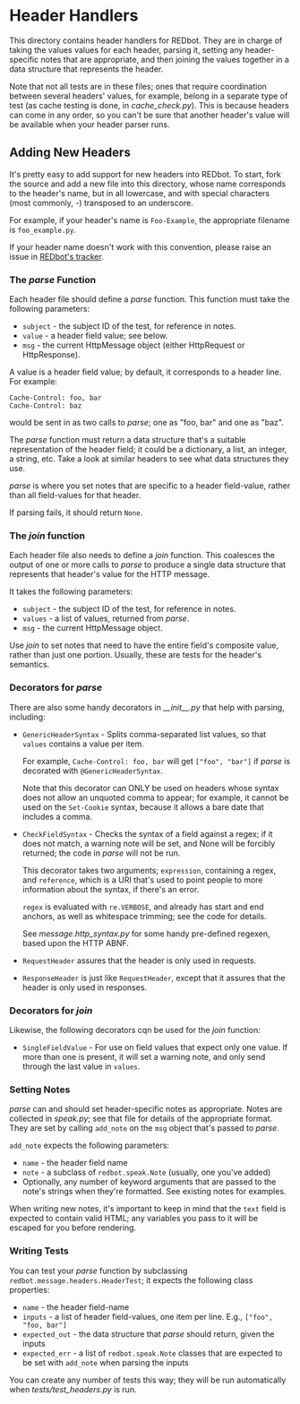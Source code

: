 
Header Handlers
===============

This directory contains header handlers for REDbot. They are in charge of
taking the values values for each header, parsing it, setting any
header-specific notes that are appropriate, and then joining the values
together in a data structure that represents the header.

Note that not all tests are in these files; ones that require coordination 
between several headers' values, for example, belong in a separate type of 
test (as cache testing is done, in _cache\_check.py_). This is because headers 
can come in any order, so you can't be sure that another header's value will
be available when your header parser runs.


Adding New Headers
------------------

It's pretty easy to add support for new headers into REDbot. To start, fork
the source and add a new file into this directory, whose name corresponds to
the header's name, but in all lowercase, and with special characters (most
commonly, _-_) transposed to an underscore.

For example, if your header's name is `Foo-Example`, the appropriate filename
is `foo_example.py`.

If your header name doesn't work with this convention, please raise an issue
in [REDbot's tracker](https://github.com/mnot/redbot/issues).

### The _parse_ Function

Each header file should define a _parse_ function. This function must take
the following parameters:

 * `subject` - the subject ID of the test, for reference in notes.
 * `value` - a header field value; see below.
 * `msg` - the current HttpMessage object (either HttpRequest or HttpResponse).

A value is a header field value; by default, it corresponds to a header line.
For example:

    Cache-Control: foo, bar
    Cache-Control: baz
  
would be sent in as two calls to _parse_; one as "foo, bar" and one as "baz". 

The _parse_ function must return a data structure that's a suitable
representation of the header field; it could be a dictionary, a list, an
integer, a string, etc. Take a look at similar headers to see what data
structures they use.

_parse_ is where you set notes that are specific to a header field-value,
rather than all field-values for that header.

If parsing fails, it should return `None`.

### The _join_ function

Each header file also needs to define a _join_ function. This coalesces the
output of one or more calls to _parse_ to produce a single data structure
that represents that header's value for the HTTP message.

It takes the following parameters:

 * `subject` - the subject ID of the test, for reference in notes.
 * `values` - a list of values, returned from _parse_.
 * `msg` - the current HttpMessage object.
 
Use _join_ to set notes that need to have the entire field's composite
value, rather than just one portion. Usually, these are tests for the 
header's semantics.


### Decorators for _parse_

There are also some handy decorators in _\_\_init\_\_.py_ that help with
parsing, including:

 * `GenericHeaderSyntax` - Splits comma-separated list values, so that  
   `values` contains a value per item.
   
    For example, `Cache-Control: foo, bar` will get `["foo", "bar"]` if 
    _parse_ is decorated with `@GenericHeaderSyntax`.
    
    Note that this decorator can ONLY be used on headers whose syntax does
    not allow an unquoted comma to appear; for example, it cannot be used
    on the `Set-Cookie` syntax, because it allows a bare date that includes
    a comma.
 
 * `CheckFieldSyntax` - Checks the syntax of a field against a regex; if
   it does not match, a warning note will be set, and None will be
   forcibly returned; the code in _parse_ will not be run.
   
   This decorator takes two arguments; `expression`, containing a regex, and
   `reference`, which is a URI that's used to point people to more information
   about the syntax, if there's an error.
   
   `regex` is evaluated with `re.VERBOSE`, and already has start and end
   anchors, as well as whitespace trimming; see the code for details.
   
   See _message.http_syntax.py_ for some handy pre-defined regexen, based upon 
   the HTTP ABNF.

* `RequestHeader` assures that the header is only used in requests.

* `ResponseHeader` is just like `RequestHeader`, except that it assures that
  the header is only used in responses.


### Decorators for _join_

Likewise, the following decorators cqn be used for the _join_ function:

 * `SingleFieldValue` - For use on field values that expect only one value. 
   If more than one is present, it will set a warning note, and only send
   through the last value in `values`.   


### Setting Notes

_parse_ can and should set header-specific notes as appropriate. Notes
are collected in _speak.py_; see that file for details of the appropriate 
format. They are set by calling `add_note` on the `msg` object that's
passed to _parse_.

`add_note` expects the following parameters:

 * `name` - the header field name
 * `note` - a subclass of `redbot.speak.Note` (usually, one 
   you've added)
 * Optionally, any number of keyword arguments that are passed to the
   note's strings when they're formatted. See existing notes for 
   examples.

When writing new notes, it's important to keep in mind that the `text`
field is expected to contain valid HTML; any variables you pass to it will
be escaped for you before rendering.


### Writing Tests

You can test your _parse_ function by subclassing
`redbot.message.headers.HeaderTest`; it expects the following class
properties:

 * `name` - the header field-name
 * `inputs` - a list of header field-values, one item per line. 
   E.g., `["foo", "foo, bar"]`
 * `expected_out` - the data structure that _parse_ should return, given
   the inputs
 * `expected_err` - a list of `redbot.speak.Note` classes that are expected
   to be set with `add_note` when parsing the inputs
    
You can create any number of tests this way; they will be run automatically 
when _tests/test\_headers.py_ is run.
